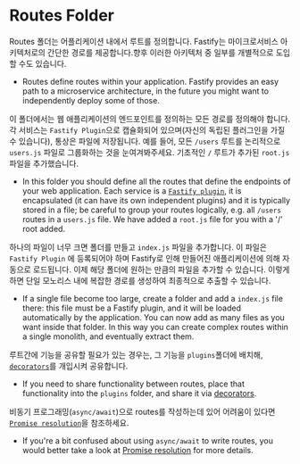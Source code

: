 # Routes Folder

Routes 폴더는 어플리케이션 내에서 루트를 정의합니다. Fastify는 마이크로서비스 아키텍처로의 간단한 경로를 제공합니다.향후 이러한 아키텍처 중 일부를 개별적으로 도입할 수도 있습니다.

- Routes define routes within your application. Fastify provides an easy path to a microservice architecture, in the future you might want to independently deploy some of those.

이 폴더에서는 웹 애플리케이션의 엔드포인트를 정의하는 모든 경로를 정의해야 합니다. 각 서비스는 `Fastify Plugin`으로 캡슐화되어 있으며(자신의 독립된 플러그인을 가질 수 있습니다), 통상은 파일에 저장됩니다. 예를 들어, 모든 `/users` 루트를 논리적으로 `users.js` 파일로 그룹화하는 것을 눈여겨봐주세요. 기초적인 `/` 루트가 추가된 `root.js` 파일을 추가했습니다.

- In this folder you should define all the routes that define the endpoints of your web application. Each service is a [`Fastify plugin`](https://www.fastify.io/docs/latest/Plugins/), it is encapsulated (it can have its own independent plugins) and it is typically stored in a file; be careful to group your routes logically, e.g. all `/users` routes in a `users.js` file. We have added a `root.js` file for you with a '/' root added.

하나의 파일이 너무 크면 폴더를 만들고 `index.js` 파일을 추가합니다. 이 파일은 `Fastify Plugin` 에 등록되어야 하며 Fastify로 인해 만들어진 애플리케이션에 의해 자동으로 로드됩니다. 이제 해당 폴더에 원하는 만큼의 파일을 추가할 수 있습니다. 이렇게 하면 단일 모노리스 내에 복잡한 경로를 생성하여 최종적으로 추출할 수 있습니다.

- If a single file become too large, create a folder and add a `index.js` file there: this file must be a Fastify plugin, and it will be loaded automatically by the application. You can now add as many files as you want inside that folder. In this way you can create complex routes within a single monolith, and eventually extract them.

루트간에 기능을 공유할 필요가 있는 경우는, 그 기능을 `plugins`폴더에 배치해, [`decorators`](https://www.fastify.io/docs/latest/Decorators/)를 개입시켜 공유합니다.

- If you need to share functionality between routes, place that functionality into the `plugins` folder, and share it via [decorators](https://www.fastify.io/docs/latest/Decorators/).

비동기 프로그래밍(`async/await`)으로 routes를 작성하는데 있어 어려움이 있다면 [`Promise resolution`](https://www.fastify.io/docs/latest/Routes/#promise-resolution)을 참조하세요.

- If you're a bit confused about using `async/await` to write routes, you would better take a look at [Promise resolution](https://www.fastify.io/docs/latest/Routes/#promise-resolution) for more details.
